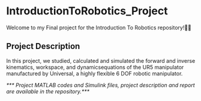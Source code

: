 # IntroductionToRobotics_Project
Welcome to my Final project for the Introduction To Robotics repository!🦾🤖
## Project Description
In this project, we studied, calculated and simulated 
the forward and inverse kinematics, workspace, and dynamicsequations of the UR5 manipulator manufactured by Universal, a highly flexible 6 DOF robotic manipulator.


_*** Project MATLAB codes and Simulink files, project description and report are available in the repository.***_
